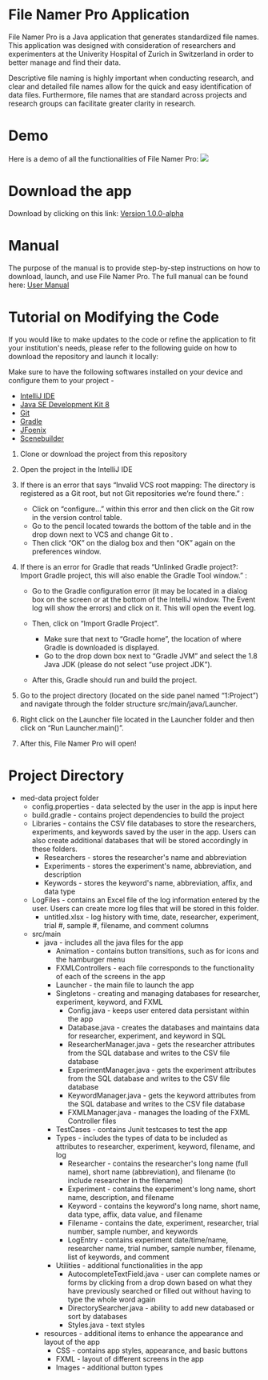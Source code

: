 # File Namer Pro Application
File Namer Pro is a Java application that generates standardized file names. This application was designed with consideration of researchers and experimenters at the Univerity Hospital of Zurich in Switzerland in order to better manage and find their data. 

Descriptive file naming is highly important when conducting research, and clear and detailed file names allow for the quick and easy identification of data files. Furthermore, file names that are standard across projects and research groups can facilitate greater clarity in research. 

# Demo
Here is a demo of all the functionalities of File Namer Pro:
![](FileNamerPro-Demo.gif)

# Download the app
Download by clicking on this link: <a href="https://github.com/jyxiao1/med-data/releases/download/1.0.0-alpha/FileNamerPro.zip"> Version 1.0.0-alpha </a>

# Manual
The purpose of the manual is to provide step-by-step instructions on how to download, launch, and use File Namer Pro.
The full manual can be found here: [User Manual](User_Manual.pdf)

# Tutorial on Modifying the Code
If you would like to make updates to the code or refine the application to fit your institution's needs, please refer to the following guide on how to download the repository and launch it locally:

Make sure to have the following softwares installed on your device and configure them to your project - 
* [IntelliJ IDE](https://www.jetbrains.com/idea/ )
* [Java SE Development Kit 8](https://www.oracle.com/technetwork/java/javase/downloads/jdk8-downloads-2133151.html)
* [Git](https://github.com/jyxiao1/med-data)
* [Gradle](https://gradle.org/)
* [JFoenix](https://github.com/jfoenixadmin/JFoenix)
* [Scenebuilder](https://gluonhq.com/products/scene-builder/)

1. Clone or download the project from this repository
2. Open the project in the IntelliJ IDE
3. If there is an error that says “Invalid VCS root mapping: The directory <Project> is registered as a Git root, but not Git repositories we’re found there.” :
    * Click on “configure…” within this error and then click on the <Project> Git row in the version control table. 
    * Go to the pencil located towards the bottom of the table and in the drop down next to VCS and change Git to <none>. 
    * Then click “OK” on the dialog box and then “OK” again on the preferences window. 
4. If there is an error for Gradle that reads “Unlinked Gradle project?: Import Gradle project, this will also enable the Gradle Tool window.” : 
    * Go to the Gradle configuration error (it may be located in a dialog box on the screen or at the bottom of the IntelliJ window. The Event log will show the errors) and click on it. This will open the event log. 
    * Then, click on “Import Gradle Project”. 
      * Make sure that next to “Gradle home”, the location of where Gradle is downloaded is displayed.
      * Go to the drop down box next to “Gradle JVM” and select the 1.8 Java JDK (please do not select “use project JDK”). 
  
    * After this, Gradle should run and build the project.
    
5. Go to the project directory (located on the side panel named “1:Project”) and navigate through the folder structure src/main/java/Launcher. 

6. Right click on the Launcher file located in the Launcher folder and then click on “Run Launcher.main()”. 

7. After this, File Namer Pro will open!

# Project Directory

* med-data project folder
   * config.properties - data selected by the user in the app is input here
   * build.gradle - contains project dependencies to build the project
   * Libraries - contains the CSV file databases to store the researchers, experiments, and keywords saved by the user in the app. Users can also create additional databases that will be stored accordingly in these folders.
     * Researchers - stores the researcher's name and abbreviation
     * Experiments - stores the experiment's name, abbreviation, and description
     * Keywords - stores the keyword's name, abbreviation, affix, and data type
   * LogFiles - contains an Excel file of the log information entered by the user. Users can create more log files that will be stored in this folder. 
     * untitled.xlsx - log history with time, date, researcher, experiment, trial #, sample #, filename, and comment columns
   * src/main 
     * java - includes all the java files for the app
       * Animation - contains button transitions, such as for icons and the hamburger menu
       * FXMLControllers - each file corresponds to the functionality of each of the screens in the app
       * Launcher - the main file to launch the app
       * Singletons - creating and managing databases for researcher, experiment, keyword, and FXML
         * Config.java - keeps user entered data persistant within the app
         * Database.java - creates the databases and maintains data for researcher, experiment, and keyword in SQL
         * ResearcherManager.java - gets the researcher attributes from the SQL database and writes to the CSV file database
         * ExperimentManager.java - gets the experiment attributes from the SQL database and writes to the CSV file database
         * KeywordManager.java - gets the keyword attributes from the SQL database and writes to the CSV file database
         * FXMLManager.java - manages the loading of the FXML Controller files 
       * TestCases - contains Junit testcases to test the app
       * Types - includes the types of data to be included as attributes to researcher, experiment, keyword, filename, and log
         * Researcher - contains the researcher's long name (full name), short name (abbreviation), and filename (to include researcher in the filename)
         * Experiment - contains the experiment's long name, short name, description, and filename
         * Keyword - contains the keyword's long name, short name, data type, affix, data value, and filename
         * Filename - contains the date, experiment, researcher, trial number, sample number, and keywords
         * LogEntry - contains experiment date/time/name, researcher name, trial number, sample number, filename, list of keywords, and comment
       * Utilities - additional functionalities in the app
         * AutocompleteTextField.java - user can complete names or forms by clicking from a drop down based on what they have previously searched or filled out without having to type the whole word again
         * DirectorySearcher.java - ability to add new databased or sort by databases
         * Styles.java - text styles 
     * resources - additional items to enhance the appearance and layout of the app
       * CSS - contains app styles, appearance, and basic buttons
       * FXML - layout of different screens in the app
       * Images - additional button types

